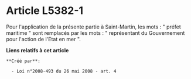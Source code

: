 # Article L5382-1

Pour l'application de la présente partie à Saint-Martin, les mots : " préfet maritime " sont remplacés par les mots : "
représentant du Gouvernement pour l'action de l'Etat en mer ".

**Liens relatifs à cet article**

	**Créé par**:

	  - Loi n°2008-493 du 26 mai 2008 - art. 4
